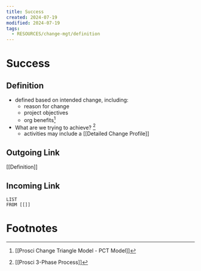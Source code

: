 ```yaml
---
title: Success
created: 2024-07-19
modified: 2024-07-19
tags:
  - RESOURCES/change-mgt/definition
---
```

# Success
## Definition
- defined based on intended change, including:
	- reason for change
	- project objectives
	- org benefits[^1]
- What are we trying to achieve? [^2]
	- activities may include a [[Detailed Change Profile]] 
## Outgoing Link
[[Definition]]
## Incoming Link
```dataview
LIST
FROM [[]]
```
# Footnotes

[^1]: [[Prosci Change Triangle Model - PCT Model]]
[^2]: [[Prosci 3-Phase Process]]